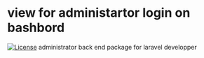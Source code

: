 # view for administartor login on bashbord
[![License](https://poser.pugx.org/phpunit/phpunit/license)](//packagist.org/packages/phpunit/phpunit)
administrator back end package for laravel developper
